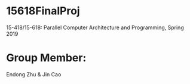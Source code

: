 # 15618FinalProj
15-418/15-618: Parallel Computer Architecture and Programming, Spring 2019

# Group Member:
Endong Zhu & Jin Cao
